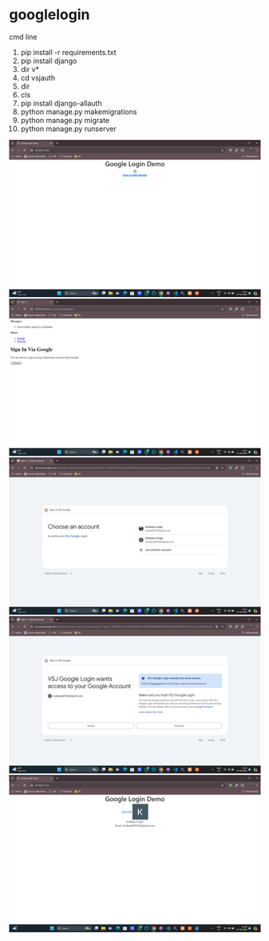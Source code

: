 # googlelogin
 
cmd line

1.  pip install -r requirements.txt 
2.  pip install django
3.  dir v*
4.  cd vsjauth
5.  dir
6.  cls
7.  pip install django-allauth
8.  python manage.py makemigrations
9.  python manage.py migrate
10. python manage.py runserver

![alt text](<Screenshot 2024-08-27 123243.png>)
![alt text](<Screenshot 2024-08-27 123254.png>)
![alt text](<Screenshot 2024-08-27 123506.png>)
![alt text](<Screenshot 2024-08-27 123519.png>)
![alt text](<Screenshot 2024-08-27 123647.png>)
